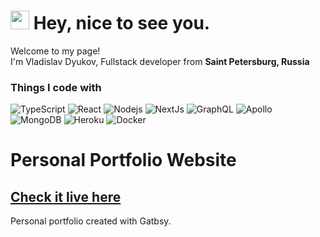 <h1><img src="https://emojis.slackmojis.com/emojis/images/1531849430/4246/blob-sunglasses.gif?1531849430" width="30"/> Hey, nice to see you.</h1>


<p>Welcome to my page! </br> I'm Vladislav Dyukov, Fullstack developer from <b>Saint Petersburg, Russia</b></p>
<h3>Things I code with</h3>
<p><img alt="TypeScript" src="https://img.shields.io/badge/-TypeScript-007ACC?style=flat-square&logo=typescript" /> 
  <img alt="React" src="https://img.shields.io/badge/-React-black?style=flat-square&logo=react" /> 
  <img alt="Nodejs" src="https://img.shields.io/badge/-Nodejs-black?style=flat-square&logo=Node.js" /> 
  <img alt="NextJs" src="https://img.shields.io/badge/-NextJs-181717?style=flat-square&logo=nextjs" /> 
  <img alt="GraphQL" src="https://img.shields.io/badge/-GraphQL-E10098?style=flat-square&logo=graphql" /> 
  <img alt="Apollo" src="https://img.shields.io/badge/-Apollo%20GraphQL-311C87?style=flat-square&logo=apollo-graphql" /> 
  <img alt="MongoDB" src="https://img.shields.io/badge/-MongoDB-black?style=flat-square&logo=mongodb" /> 
  <img alt="Heroku" src="https://img.shields.io/badge/-Heroku-430098?style=flat-square&logo=heroku" /> 
  <img alt="Docker" src="https://img.shields.io/badge/-Docker-black?style=flat-square&logo=docker" /></p>

# Personal Portfolio Website

## [Check it live here](https://github.com/dyukovlad/)
<!-- ![Thumbnail](thumbnail.png) -->
Personal portfolio created with Gatbsy.
